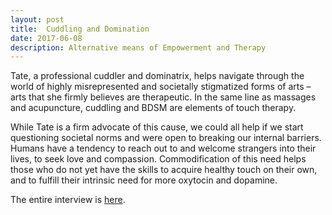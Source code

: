 ```yaml
---
layout: post
title:  Cuddling and Domination
date: 2017-06-08
description: Alternative means of Empowerment and Therapy
---
```


Tate, a professional cuddler and dominatrix, helps navigate through the world of highly misrepresented and societally stigmatized forms of arts – arts that she firmly believes are therapeutic. In the same line as massages and acupuncture, cuddling and BDSM are elements of touch therapy.

While Tate is a firm advocate of this cause, we could all help if we start questioning societal norms and were open to breaking our internal barriers. Humans have a tendency to reach out to and welcome strangers into their lives, to seek love and compassion. Commodification of this need helps those who do not yet have the skills to acquire healthy touch on their own, and to fulfill their intrinsic need for more oxytocin and dopamine.

The entire interview is <a href="https://femmagazine.com/alternative-means-of-empowerment-and-therapy-cuddling-and-domination/" target="blank">here</a>.
